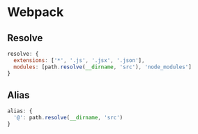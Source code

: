 # Webpack

## Resolve

``` js
resolve: {
  extensions: ['*', '.js', '.jsx', '.json'],
  modules: [path.resolve(__dirname, 'src'), 'node_modules']
}
```

## Alias

``` js
alias: {
  '@': path.resolve(__dirname, 'src')
}
```

